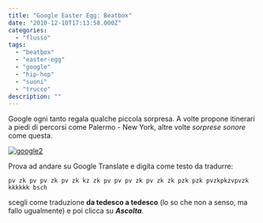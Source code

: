 ```yaml
---
title: "Google Easter Egg: Beatbox"
date: "2010-12-10T17:13:58.000Z"
categories:
  - "flusso"
tags:
  - "beatbox"
  - "easter-egg"
  - "google"
  - "hip-hop"
  - "suoni"
  - "trucco"
description: ""
---
```


Google ogni tanto regala qualche piccola sorpresa. A volte propone itinerari a piedi di percorsi come Palermo - New York, altre volte _sorprese sonore_ come questa.

[![](https://enricodeleo.s3.eu-south-1.amazonaws.com/uploads/2010/12/google2.jpg "google2")](https://enricodeleo.s3.eu-south-1.amazonaws.com/uploads/2010/12/google2.jpg)

Prova ad andare su Google Translate e digita come testo da tradurre:

```
pv zk pv pv zk pv﻿ zk kz zk pv pv pv zk pv zk zk pzk pzk pvzkpkzvpvzk kkkkkk bsch
```

scegli come traduzione **da tedesco a tedesco** (lo so che non a senso, ma fallo ugualmente) e poi clicca su _**Ascolta**_.
